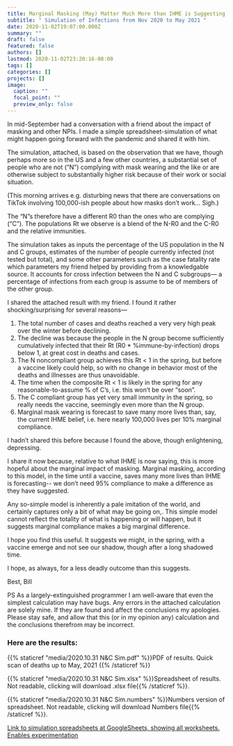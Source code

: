 ```yaml
---
title: Marginal Masking (May) Matter Much More than IHME is Suggesting
subtitle: " Simulation of Infections from Nov 2020 to May 2021 "
date: 2020-11-02T19:07:00.000Z
summary: ""
draft: false
featured: false
authors: []
lastmod: 2020-11-02T23:20:16-08:00
tags: []
categories: []
projects: []
image:
  caption: ""
  focal_point: ""
  preview_only: false
---
```

In mid-September had a conversation with a friend about the impact of masking and other NPIs.
I made a simple spreadsheet-simulation of what might happen going forward with the pandemic and shared it with him.

The simulation, attached, is based on the observation that we have, though perhaps more so in the US and a few other countries, a substantial set of people who are not (“N”) complying with mask wearing and the like or are otherwise subject to substantially higher risk because of their work or social situation.

(This morning arrives e.g. disturbing news that there are conversations on TikTok involving 100,000-ish people about how masks don’t work… Sigh.)

The “N”s therefore have a different R0 than the ones who are complying (“C”). The populations Rt we observe is a blend of the N-R0 and the C-R0 and the relative immunities.

The simulation takes as inputs the percentage of the US population in the N and C groups, estimates of the number of people currently infected (not tested but total), and some other parameters such as the case fatality rate which parameters my friend helped by providing from a knowledgable source. It accounts for cross infection between the N and C subgroups— a percentage of infections from each group is assume to be of members of the other group.

I shared the attached result with my friend. I found it rather shocking/surprising for several reasons—

1. The total number of cases and deaths reached a very very high peak over the winter before declining.
2. The decline was because the people in the N group become sufficiently cumulatively infected that their Rt (R0 * %immune-by-infection) drops below 1, at great cost in deaths and cases.
3. The N noncompliant group achieves this Rt < 1 in the spring, but before a vaccine likely could help, so with no change in behavior most of the deaths and illnesses are thus unavoidable.
4. The time when the composite Rt < 1 is likely in the spring for any reasonable-to-assume % of C’s, i.e. this won’t be over “soon”.
5. The C compliant group has yet very small immunity in the spring, so really needs the vaccine, seemingly even more than the N group.
6. Marginal mask wearing is forecast to save many more lives than, say, the current IHME belief, i.e. here nearly 100,000 lives per 10% marginal compliance.

I hadn’t shared this before because I found the above, though enlightening, depressing.


I share it now because, relative to what IHME is now saying, this is more hopeful about the marginal impact of masking. Marginal masking, according to this model, in the time until a vaccine, saves many more lives than IHME is forecasting-- we don’t need 95% compliance to make a difference as they have suggested.

Any so-simple model is inherently a pale imitation of the world, and certainly captures only a bit of what may be going on,. This simple model cannot reflect the totality of what is happening or will happen, but it suggests marginal compliance makes a big marginal difference.

I hope you find this useful. It suggests we might, in the spring, with a vaccine emerge and not see our shadow, though after a long shadowed time.

I hope, as always, for a less deadly outcome than this suggests.

Best, Bill

PS As a largely-extinguished programmer I am well-aware that even the simplest calculation may have bugs. Any errors in the attached calculation are solely mine. If they are found and affect the conclusions my apologies. Please stay safe, and allow that this (or in my opinion any) calculation and the conclusions therefrom may be incorrect.

### Here are the results:

{{% staticref "media/2020.10.31 N&C Sim.pdf" %}}PDF of results. Quick scan of deaths up to May, 2021 {{% /staticref %}}

{{% staticref "media/2020.10.31 N&C Sim.xlsx" %}}Spreadsheet of results. Not readable, clicking will download .xlsx file{{% /staticref %}}.

{{% staticref "media/2020.10.31 N&C Sim.numbers" %}}Numbers version of spreadsheet. Not readable, clicking will download Numbers file{{% /staticref %}}.

[Link to simulation spreadsheets at GoogleSheets, showing all worksheets. Enables experimentation](https://docs.google.com/spreadsheets/d/1kmVfCwjZ5s_153_m6hIRoi71KHPnq_gG/edit#gid=349880428)